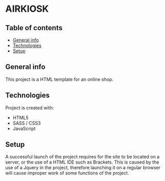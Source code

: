# AIRKIOSK
## Table of contents
* [General info](#general-info)
* [Technologies](#technologies)
* [Setup](#setup)

## General info
This project is a HTML template for an online shop.
	
## Technologies
Project is created with:
* HTML5
* SASS / CSS3
* JavaScript
	
## Setup
A successful launch of the project requires for the site to be located on a server, or the use of a HTML IDE such as Brackets. This is caused by the use of a Jquery in the project, therefore launching it on a regular browser will cause improper work of some functions of the project.
